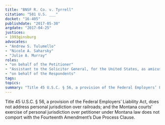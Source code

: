 ```yaml
---
title: "BNSF R. Co. v. Tyrrell"
citation: "581 U.S. ___"
docket: "16-405"
publishdate: "2017-05-30"
argdate: "2017-04-25"
justices:
- 1993ginsburg
advocates:
- "Andrew S. Tulumello"
- "Nicole A. Saharsky"
- "Julie A. Murray"
roles:
- "on behalf of the Petitioner"
- "Assistant to the Solicitor General, for the United States, as amicus curiae, supporting the Petitioner"
- "on behalf of the Respondents"
tags:
topics:
summary: "Title 45 U.S.C. § 56, a provision of the Federal Employers’ Liability Act, does not address personal jurisdiction over railroads; and the Montana courts’ exercise of personal jurisdiction over petitioner under Montana law does not comport with the Fourteenth Amendment’s Due Process Clause."
---
```

Title 45 U.S.C. § 56, a provision of the Federal Employers’ Liability Act, does not address personal jurisdiction over railroads; and the Montana courts’ exercise of personal jurisdiction over petitioner under Montana law does not comport with the Fourteenth Amendment’s Due Process Clause.

